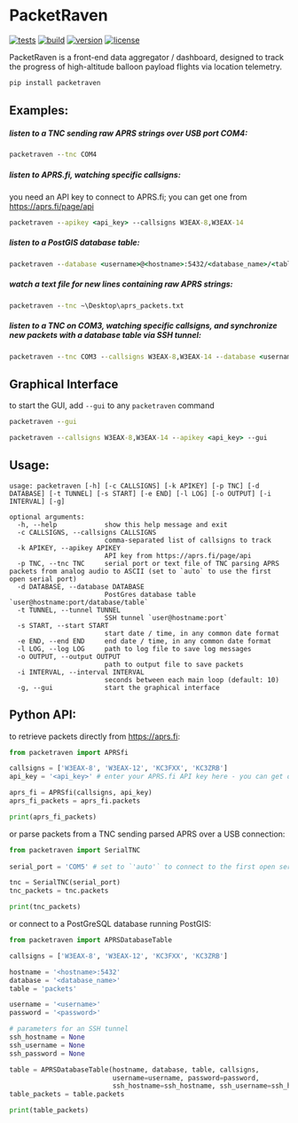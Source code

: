 # PacketRaven 

[![tests](https://github.com/UMDBPP/PacketRaven/workflows/tests/badge.svg)](https://github.com/UMDBPP/PacketRaven/actions?query=workflow%3Atests)
[![build](https://github.com/UMDBPP/PacketRaven/workflows/build/badge.svg)](https://github.com/UMDBPP/PacketRaven/actions?query=workflow%3Abuild)
[![version](https://img.shields.io/pypi/v/packetraven)](https://pypi.org/project/packetraven)
[![license](https://img.shields.io/badge/license-MIT-yellow.svg)](https://opensource.org/licenses/MIT)

PacketRaven is a front-end data aggregator / dashboard, designed to track the progress of high-altitude balloon payload flights via location telemetry.

```bash
pip install packetraven
```

## Examples:
##### listen to a TNC sending raw APRS strings over USB port COM4:
```cmd
packetraven --tnc COM4
```

##### listen to APRS.fi, watching specific callsigns:
you need an API key to connect to APRS.fi; you can get one from https://aprs.fi/page/api
```cmd
packetraven --apikey <api_key> --callsigns W3EAX-8,W3EAX-14
```
##### listen to a PostGIS database table:
```cmd
packetraven --database <username>@<hostname>:5432/<database_name>/<table_name>
```
##### watch a text file for new lines containing raw APRS strings:
```cmd
packetraven --tnc ~\Desktop\aprs_packets.txt
```
##### listen to a TNC on COM3, watching specific callsigns, and synchronize new packets with a database table via SSH tunnel:
```cmd
packetraven --tnc COM3 --callsigns W3EAX-8,W3EAX-14 --database <username>@<hostname>:5432/<database_name>/<table_name> --tunnel <ssh_username>@<hostname>:22
```

## Graphical Interface
to start the GUI, add `--gui` to any `packetraven` command
```cmd
packetraven --gui
```
```cmd
packetraven --callsigns W3EAX-8,W3EAX-14 --apikey <api_key> --gui
```

## Usage:
```text
usage: packetraven [-h] [-c CALLSIGNS] [-k APIKEY] [-p TNC] [-d DATABASE] [-t TUNNEL] [-s START] [-e END] [-l LOG] [-o OUTPUT] [-i INTERVAL] [-g]

optional arguments:
  -h, --help            show this help message and exit
  -c CALLSIGNS, --callsigns CALLSIGNS
                        comma-separated list of callsigns to track
  -k APIKEY, --apikey APIKEY
                        API key from https://aprs.fi/page/api
  -p TNC, --tnc TNC     serial port or text file of TNC parsing APRS packets from analog audio to ASCII (set to `auto` to use the first open serial port)
  -d DATABASE, --database DATABASE
                        PostGres database table `user@hostname:port/database/table`
  -t TUNNEL, --tunnel TUNNEL
                        SSH tunnel `user@hostname:port`
  -s START, --start START
                        start date / time, in any common date format
  -e END, --end END     end date / time, in any common date format
  -l LOG, --log LOG     path to log file to save log messages
  -o OUTPUT, --output OUTPUT
                        path to output file to save packets
  -i INTERVAL, --interval INTERVAL
                        seconds between each main loop (default: 10)
  -g, --gui             start the graphical interface
```

## Python API:
to retrieve packets directly from https://aprs.fi:
```python
from packetraven import APRSfi

callsigns = ['W3EAX-8', 'W3EAX-12', 'KC3FXX', 'KC3ZRB']
api_key = '<api_key>' # enter your APRS.fi API key here - you can get one from https://aprs.fi/page/api

aprs_fi = APRSfi(callsigns, api_key)
aprs_fi_packets = aprs_fi.packets

print(aprs_fi_packets)
```
or parse packets from a TNC sending parsed APRS over a USB connection:
```python
from packetraven import SerialTNC
 
serial_port = 'COM5' # set to `'auto'` to connect to the first open serial port  

tnc = SerialTNC(serial_port)
tnc_packets = tnc.packets

print(tnc_packets)
```
or connect to a PostGreSQL database running PostGIS:
```python
from packetraven import APRSDatabaseTable

callsigns = ['W3EAX-8', 'W3EAX-12', 'KC3FXX', 'KC3ZRB']

hostname = '<hostname>:5432'
database = '<database_name>'
table = 'packets'

username = '<username>'
password = '<password>'

# parameters for an SSH tunnel
ssh_hostname = None
ssh_username = None
ssh_password = None

table = APRSDatabaseTable(hostname, database, table, callsigns, 
                          username=username, password=password, 
                          ssh_hostname=ssh_hostname, ssh_username=ssh_hostname, ssh_password=ssh_password)
table_packets = table.packets

print(table_packets)
```
